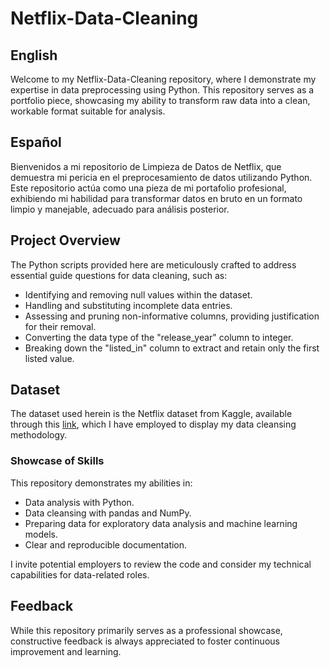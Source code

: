 # Netflix-Data-Cleaning
## English 

Welcome to my Netflix-Data-Cleaning repository, where I demonstrate my expertise in data preprocessing using Python. This repository serves as a portfolio piece, showcasing my ability to transform raw data into a clean, workable format suitable for analysis.

## Español

Bienvenidos a mi repositorio de Limpieza de Datos de Netflix, que demuestra mi pericia en el preprocesamiento de datos utilizando Python. Este repositorio actúa como una pieza de mi portafolio profesional, exhibiendo mi habilidad para transformar datos en bruto en un formato limpio y manejable, adecuado para análisis posterior.

## Project Overview
The Python scripts provided here are meticulously crafted to address essential guide questions for data cleaning, such as:

- Identifying and removing null values within the dataset.
- Handling and substituting incomplete data entries.
- Assessing and pruning non-informative columns, providing justification for their removal.
- Converting the data type of the "release_year" column to integer.
- Breaking down the "listed_in" column to extract and retain only the first listed value.

## Dataset
The dataset used herein is the Netflix dataset from Kaggle, available through this [link](https://www.kaggle.com/datasets/ariyoomotade/netflix-data-cleaning-analysis-and-visualization), which I have employed to display my data cleansing methodology.

### Showcase of Skills
This repository demonstrates my abilities in:
- Data analysis with Python.
- Data cleansing with pandas and NumPy.
- Preparing data for exploratory data analysis and machine learning models.
- Clear and reproducible documentation.

I invite potential employers to review the code and consider my technical capabilities for data-related roles.

## Feedback
While this repository primarily serves as a professional showcase, constructive feedback is always appreciated to foster continuous improvement and learning.
